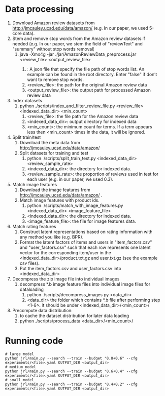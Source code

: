 # Data processing
1. Download Amazon review datasets from http://jmcauley.ucsd.edu/data/amazon/ (e.g. In our paper, we used 5-core data).
2. Stem and remove stop words from the Amazon review datasets if needed (e.g. In our paper, we stem the field of "reviewText" and "summary" without stop words removal)
    1. java -Xmx4g -jar ./jar/AmazonReviewData_preprocess.jar <jsonConfigFile> <review_file> <output_review_file>
        1. <jsonConfigFile>: A json file that specify the file path of stop words list. An example can be found in the root directory. Enter "false" if don’t want to remove stop words.
        2. <review_file>: the path for the original Amazon review data
        3. <output_review_file>: the output path for processed Amazon review data
3. Index datasets
    1. python ./scripts/index_and_filter_review_file.py <review_file> <indexed_data_dir> <min_count>
        1. <review_file>: the file path for the Amazon review data
        2. <indexed_data_dir>: output directory for indexed data
        3. <min_count>: the minimum count for terms. If a term appears less then <min_count> times in the data, it will be ignored.
4. Split train/test
    1. Download the meta data from http://jmcauley.ucsd.edu/data/amazon/
    2. Split datasets for training and test
        1. python ./scripts/split_train_test.py <indexed_data_dir> <review_sample_rate>
        2. <indexed_data_dir>: the directory for indexed data.
        3. <review_sample_rate>: the proportion of reviews used in test for each user (e.g. in our paper, we used 0.3).
5. Match image features
    1. Download the image features from http://jmcauley.ucsd.edu/data/amazon/ .
    2. Match image features with product ids.
        1. python ./scripts/match_with_image_features.py <indexed_data_dir> <image_feature_file>
        2. <indexed_data_dir>: the directory for indexed data.
        3. <image_feature_file>: the file for image features data.
6. Match rating features
    1. Construct latent representations based on rating information with any method you like (e.g. BPR).
    2. Format the latent factors of items and users in "item_factors.csv" and "user_factors.csv" such that each row represents one latent vector for the corresponding item/user in the <indexed_data_dir>/product.txt.gz and user.txt.gz (see the example csv files).
    3. Put the item_factors.csv and user_factors.csv into <indexed_data_dir>
7. Decompress the zip image file into individual images
   1. decompress *.b image feature files into individual image files for dataloading
      1. python ./scripts/decompress_images.py <data_dir>
      2. <data_dir> the folder which contains *.b file after performing step <1-6>. It should be under <indexed_data_dir>/<min_count>/
8. Precompute data distribution
    1. to cache the dataset distribution for later data loading
      1. python ./scripts/process_data <data_dir>/<min_count>/
# Running code
```console
# large model
python jrl/main.py --search --train --budget "0.8+0.6" --cfg experiments/<file>.yaml OUTPUT_DIR <output_dir>
# medium model
python jrl/main.py --search --train --budget "0.6+0.4" --cfg experiments/<file>.yaml OUTPUT_DIR <output_dir>
# small model
python jrl/main.py --search --train --budget "0.4+0.2" --cfg experiments/<file>.yaml OUTPUT_DIR <output_dir>
```
